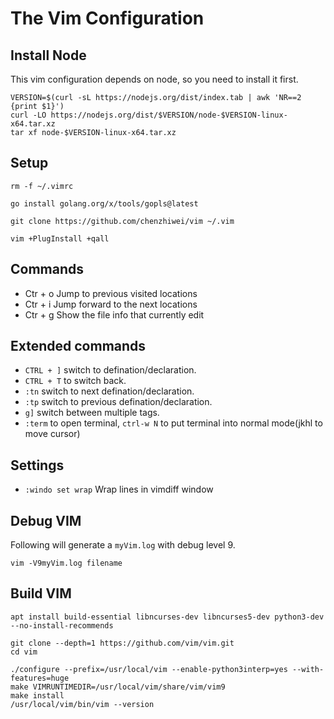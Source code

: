 # The Vim Configuration

## Install Node

This vim configuration depends on node, so you need to install it first.

```
VERSION=$(curl -sL https://nodejs.org/dist/index.tab | awk 'NR==2 {print $1}')
curl -LO https://nodejs.org/dist/$VERSION/node-$VERSION-linux-x64.tar.xz
tar xf node-$VERSION-linux-x64.tar.xz
```

## Setup

```
rm -f ~/.vimrc

go install golang.org/x/tools/gopls@latest

git clone https://github.com/chenzhiwei/vim ~/.vim

vim +PlugInstall +qall
```

## Commands

* Ctr + o Jump to previous visited locations
* Ctr + i Jump forward to the next locations
* Ctr + g Show the file info that currently edit

## Extended commands

* `CTRL + ]` switch to defination/declaration.
* `CTRL + T` to switch back.
* `:tn` switch to next defination/declaration.
* `:tp` switch to previous defination/declaration.
* `g]` switch between multiple tags.
* `:term` to open terminal, `ctrl-w N` to put terminal into normal mode(jkhl to move cursor)

## Settings

* `:windo set wrap` Wrap lines in vimdiff window

## Debug VIM

Following will generate a `myVim.log` with debug level 9.

```
vim -V9myVim.log filename
```

## Build VIM

```
apt install build-essential libncurses-dev libncurses5-dev python3-dev --no-install-recommends

git clone --depth=1 https://github.com/vim/vim.git
cd vim

./configure --prefix=/usr/local/vim --enable-python3interp=yes --with-features=huge
make VIMRUNTIMEDIR=/usr/local/vim/share/vim/vim9
make install
/usr/local/vim/bin/vim --version
```
